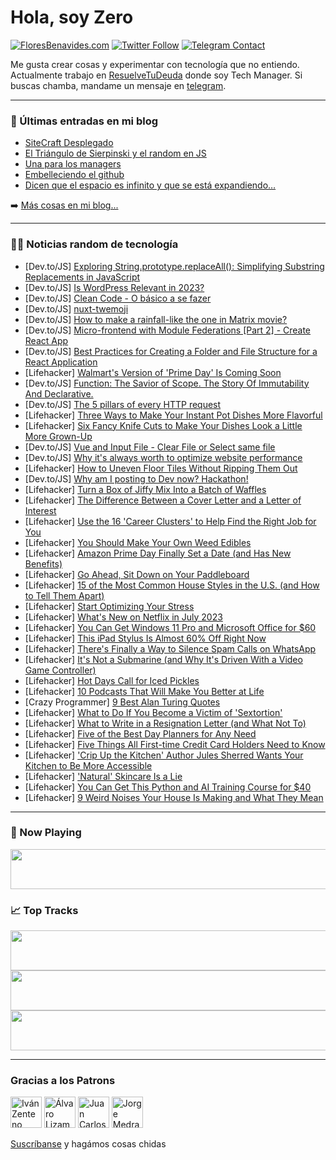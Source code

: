 # Hola, soy Zero

[![FloresBenavides.com](https://img.shields.io/website?down_message=oops&label=MiBlog&style=for-the-badge&up_message=online&url=https%3A%2F%2Ffloresbenavides.com)](https://floresbenavides.com) [![Twitter Follow](https://img.shields.io/twitter/follow/ZeroDragon?color=%231DA1F2&label=Follow&logo=twitter&logoColor=ffffff&style=for-the-badge)](https://twitter.com/zerodragon) [![Telegram Contact](https://img.shields.io/badge/escr%C3%ADbeme-ZeroDragon-%2326A5E4?style=for-the-badge&logo=telegram)](https://t.me/zerodragon)

Me gusta crear cosas y experimentar con tecnología que no entiendo.
Actualmente trabajo en [ResuelveTuDeuda](http://github.com/resuelve) donde soy Tech Manager.
Si buscas chamba, mandame un mensaje en [telegram](https://t.me/zerodragon).

---

### 📕 Últimas entradas en mi blog
<!-- BLOG-POST-LIST:START -->
- [SiteCraft Desplegado](https://floresbenavides.com/sitecraft-desplegado/)
- [El Triángulo de Sierpinski y el random en JS](https://floresbenavides.com/el-triangulo-de-sierpinski-y-el-random-en-js/)
- [Una para los managers](https://floresbenavides.com/una-para-los-managers/)
- [Embelleciendo el github](https://floresbenavides.com/embelleciendo-el-github/)
- [Dicen que el espacio es infinito y que se está expandiendo…](https://floresbenavides.com/dicen-que-el-espacio-es-infinito-y-que-se-esta-expandiendo/)
<!-- BLOG-POST-LIST:END -->

➡️ [Más cosas en mi blog...](https://floresbenavides.com)

---

### 👨‍💻 Noticias random de tecnología
<!-- TECH-POSTS:START -->
- [Dev.to/JS] [Exploring String.prototype.replaceAll&lpar;&rpar;: Simplifying Substring Replacements in JavaScript](https://dev.to/shameerchagani/exploring-stringprototypereplaceall-simplifying-substring-replacements-in-javascript-500e)
- [Dev.to/JS] [Is WordPress Relevant in 2023?](https://dev.to/ahmadswalih/is-wordpress-relevant-in-2023-1dlg)
- [Dev.to/JS] [Clean Code - O básico a se fazer](https://dev.to/raphaelramos/clean-code-o-basico-a-se-fazer-3kec)
- [Dev.to/JS] [nuxt-twemoji](https://dev.to/yizack/nuxt-twemoji-1mhc)
- [Dev.to/JS] [How to make a rainfall-like the one in Matrix movie?](https://dev.to/alishata128/how-to-make-a-rainfall-like-the-one-in-matrix-movie-2ap1)
- [Dev.to/JS] [Micro-frontend with Module Federations [Part 2] - Create React App](https://dev.to/kevin-uehara/micro-frontend-with-module-federations-part-2-create-react-app-4dg3)
- [Dev.to/JS] [Best Practices for Creating a Folder and File Structure for a React Application](https://dev.to/wolfflucas/best-practices-for-creating-a-folder-and-file-structure-for-a-react-application-3k1)
- [Lifehacker] [Walmart&#39;s Version of &#39;Prime Day&#39; Is Coming Soon](https://lifehacker.com/walmarts-version-of-prime-day-is-coming-soon-1850562332)
- [Dev.to/JS] [Function: The Savior of Scope. The Story Of Immutability And Declarative.](https://dev.to/tylim88/function-the-savior-of-scope-the-story-of-immutability-and-declarative-25bm)
- [Dev.to/JS] [The 5 pillars of every HTTP request](https://dev.to/aminnairi/the-5-pillars-of-every-http-request-18ld)
- [Lifehacker] [Three Ways to Make Your Instant Pot Dishes More Flavorful](https://lifehacker.com/three-ways-to-make-your-instant-pot-dishes-more-flavorf-1850562484)
- [Lifehacker] [Six Fancy Knife Cuts to Make Your Dishes Look a Little More Grown-Up](https://lifehacker.com/six-fancy-knife-cuts-to-make-your-dishes-look-a-little-1850562457)
- [Dev.to/JS] [Vue and Input File - Clear File or Select same file](https://dev.to/schirrel/vue-and-input-file-clear-file-or-select-same-file-24do)
- [Dev.to/JS] [Why it&#39;s always worth to optimize website performance](https://dev.to/piotrgrzywa/why-its-always-worth-to-optimize-website-performance-3blm)
- [Lifehacker] [How to Uneven Floor Tiles Without Ripping Them Out](https://lifehacker.com/how-to-uneven-floor-tiles-without-ripping-them-out-1850560951)
- [Dev.to/JS] [Why am I posting to Dev now? Hackathon!](https://dev.to/builditdeploy/why-am-i-posting-to-dev-now-hackathon-1p8h)
- [Lifehacker] [Turn a Box of Jiffy Mix Into a Batch of Waffles](https://lifehacker.com/turn-a-box-of-jiffy-mix-into-a-batch-of-waffles-1850561306)
- [Lifehacker] [The Difference Between a Cover Letter and a Letter of Interest](https://lifehacker.com/the-difference-between-a-cover-letter-and-a-letter-of-i-1850561095)
- [Lifehacker] [Use the 16 &#39;Career Clusters&#39; to Help Find the Right Job for You](https://lifehacker.com/use-the-16-career-clusters-to-help-find-the-right-job-f-1850560980)
- [Lifehacker] [You Should Make Your Own Weed Edibles](https://lifehacker.com/you-should-make-your-own-weed-edibles-1850502051)
- [Lifehacker] [Amazon Prime Day Finally Set a Date &lpar;and Has New Benefits&rpar;](https://lifehacker.com/amazon-prime-day-finally-set-a-date-and-has-new-benefi-1850561082)
- [Lifehacker] [Go Ahead, Sit Down on Your Paddleboard](https://lifehacker.com/go-ahead-sit-down-on-your-paddleboard-1850560718)
- [Lifehacker] [15 of the Most Common House Styles in the U.S. &lpar;and How to Tell Them Apart&rpar;](https://lifehacker.com/15-of-the-most-common-house-styles-in-the-u-s-and-how-1850560061)
- [Lifehacker] [Start Optimizing Your Stress](https://lifehacker.com/start-optimizing-your-stress-1850513094)
- [Lifehacker] [What&#39;s New on Netflix in July 2023](https://lifehacker.com/whats-new-on-netflix-in-july-2023-1850560304)
- [Lifehacker] [You Can Get Windows 11 Pro and Microsoft Office for $60](https://lifehacker.com/you-can-get-windows-11-pro-and-microsoft-office-for-60-1850541269)
- [Lifehacker] [This iPad Stylus Is Almost 60% Off Right Now](https://lifehacker.com/this-ipad-stylus-is-almost-60-off-right-now-1850541261)
- [Lifehacker] [There&#39;s Finally a Way to Silence Spam Calls on WhatsApp](https://lifehacker.com/theres-finally-a-way-to-silence-spam-calls-on-whatsapp-1850559039)
- [Lifehacker] [It&#39;s Not a Submarine &lpar;and Why It&#39;s Driven With a Video Game Controller&rpar;](https://lifehacker.com/its-not-a-submarine-and-why-its-driven-with-a-video-ga-1850558253)
- [Lifehacker] [Hot Days Call for Iced Pickles](https://lifehacker.com/hot-days-call-for-iced-pickles-1850557992)
- [Lifehacker] [10 Podcasts That Will Make You Better at Life](https://lifehacker.com/10-podcasts-that-will-make-you-better-at-life-1850549166)
- [Crazy Programmer] [9 Best Alan Turing Quotes](https://www.thecrazyprogrammer.com/2023/06/alan-turing-quotes.html)
- [Lifehacker] [What to Do If You Become a Victim of &#39;Sextortion&#39;](https://lifehacker.com/what-to-do-if-you-become-a-victim-of-sextortion-1850467335)
- [Lifehacker] [What to Write in a Resignation Letter &lpar;and What Not To&rpar;](https://lifehacker.com/what-to-write-in-a-resignation-letter-and-what-not-to-1850557184)
- [Lifehacker] [Five of the Best Day Planners for Any Need](https://lifehacker.com/five-of-the-best-day-planners-for-any-need-1850556687)
- [Lifehacker] [Five Things All First-time Credit Card Holders Need to Know](https://lifehacker.com/five-things-all-first-time-credit-card-holders-need-to-1850556613)
- [Lifehacker] [&#39;Crip Up the Kitchen&#39; Author Jules Sherred Wants Your Kitchen to Be More Accessible](https://lifehacker.com/crip-up-the-kitchen-author-jules-sherred-wants-your-kit-1850545789)
- [Lifehacker] [&#39;Natural&#39; Skincare Is a Lie](https://lifehacker.com/natural-skincare-is-a-lie-1850556509)
- [Lifehacker] [You Can Get This Python and AI Training Course for $40](https://lifehacker.com/you-can-get-this-python-and-ai-training-course-for-40-1850541252)
- [Lifehacker] [9 Weird Noises Your House Is Making and What They Mean](https://lifehacker.com/9-weird-noises-your-houses-is-making-and-what-they-mean-1850556207)<!-- TECH-POSTS:END -->

---

### 🎵 Now Playing
<a href="https://spotify-now-playing-dun.vercel.app/now-playing?open"><img src="https://spotify-now-playing-dun.vercel.app/now-playing" width="540" height="64"></a>

### 📈 Top Tracks
<a href="https://spotify-now-playing-dun.vercel.app/top-tracks?i=1&open"><img src="https://spotify-now-playing-dun.vercel.app/top-tracks?i=1" width="540" height="64"></a>
<a href="https://spotify-now-playing-dun.vercel.app/top-tracks?i=2&open"><img src="https://spotify-now-playing-dun.vercel.app/top-tracks?i=2" width="540" height="64"></a>
<a href="https://spotify-now-playing-dun.vercel.app/top-tracks?i=3&open"><img src="https://spotify-now-playing-dun.vercel.app/top-tracks?i=3" width="540" height="64"></a>

---

### Gracias a los Patrons
[<img src="https://avatars.githubusercontent.com/u/243380?v=4" alt="Iván Zenteno" width="50px">](https://github.com/k001) [<img src="https://avatars.githubusercontent.com/u/19955639?v=4" alt="Álvaro Lizama" width="50px">](https://github.com/alvarolizama) [<img src="https://avatars.githubusercontent.com/u/2718753?v=4" alt="Juan Carlos Ruiz" width="50px">](https://github.com/JuanCrg90) [<img src="https://avatars.githubusercontent.com/u/37025?v=4" alt="Jorge Medrano" width="50px">](https://github.com/h1pp1e) 

[Suscríbanse](https://www.patreon.com/zerodragon) y hagámos cosas chidas
